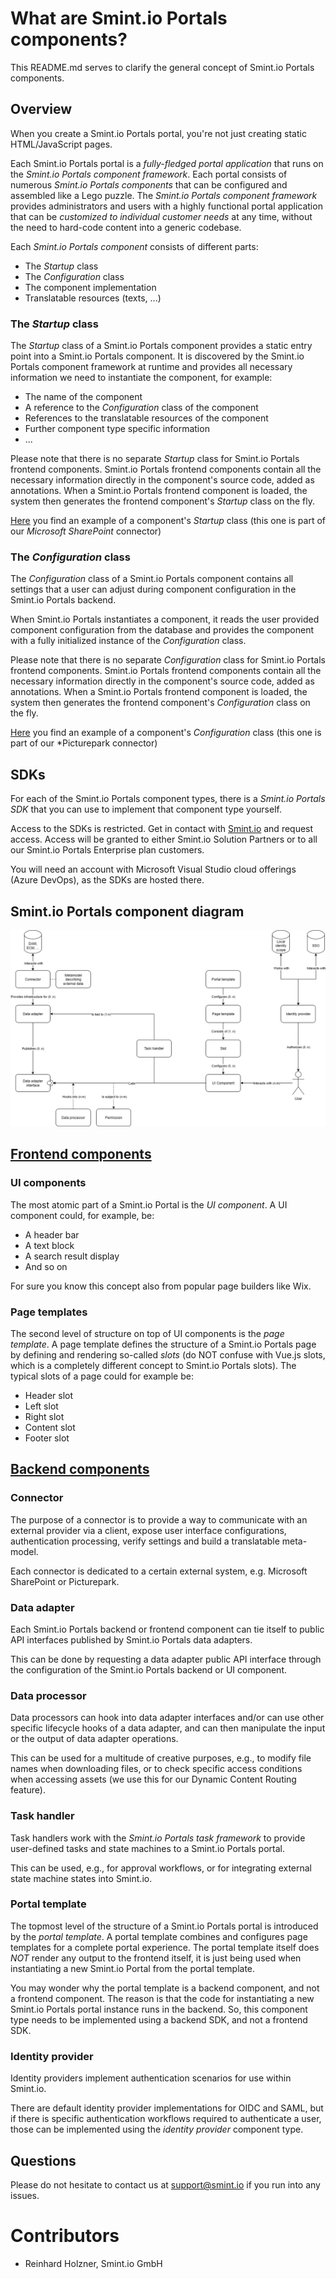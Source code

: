 What are Smint.io Portals components?
=====================================

This README.md serves to clarify the general concept of Smint.io Portals components.

## Overview

When you create a Smint.io Portals portal, you're not just creating static HTML/JavaScript pages. 

Each Smint.io Portals portal is a *fully-fledged portal application* that runs on the *Smint.io Portals component framework*. Each portal consists of numerous *Smint.io Portals components* that can be configured and assembled like a Lego puzzle. The *Smint.io Portals component framework* provides administrators and users with a highly functional portal application that can be *customized to individual customer needs* at any time, without the need to hard-code content into a generic codebase.

Each *Smint.io Portals component* consists of different parts:
- The *Startup* class
- The *Configuration* class
- The component implementation
- Translatable resources (texts, ...)

### The *Startup* class

The *Startup* class of a Smint.io Portals component provides a static entry point into a Smint.io Portals component. It is discovered by the Smint.io Portals component framework at runtime and provides all necessary information we need to instantiate the component, for example:

- The name of the component
- A reference to the *Configuration* class of the component
- References to the translatable resources of the component
- Further component type specific information
- ...

Please note that there is no separate *Startup* class for Smint.io Portals frontend components. Smint.io Portals frontend components contain all the necessary information directly in the component's source code, added as annotations. When a Smint.io Portals frontend component is loaded, the system then generates the frontend component's *Startup* class on the fly.

[Here](../Examples/Backend/Connectors/Connector-SharePoint/SharepointConnectorStartup.cs) you find an example of a component's *Startup* class (this one is part of our *Microsoft SharePoint* connector)

### The *Configuration* class

The *Configuration* class of a Smint.io Portals component contains all settings that a user can adjust during component configuration in the Smint.io Portals backend.

When Smint.io Portals instantiates a component, it reads the user provided component configuration from the database and provides the component with a fully initialized instance of the *Configuration* class.

Please note that there is no separate *Configuration* class for Smint.io Portals frontend components. Smint.io Portals frontend components contain all the necessary information directly in the component's source code, added as annotations. When a Smint.io Portals frontend component is loaded, the system then generates the frontend component's *Configuration* class on the fly.

[Here](../Examples/Backend/Connectors/Connector-Picturepark/PictureparkConnectorConfiguration.cs) you find an example of a component's *Configuration* class (this one is part of our *Picturepark connector)

## SDKs

For each of the Smint.io Portals component types, there is a *Smint.io Portals SDK* that you can use to implement that component type yourself.

Access to the SDKs is restricted. Get in contact with [Smint.io](https://www.smint.io) and request access.
Access will be granted to either Smint.io Solution Partners or to all our Smint.io Portals Enterprise plan customers.

You will need an account with Microsoft Visual Studio cloud offerings (Azure DevOps), as the SDKs are hosted there.

## Smint.io Portals component diagram

![Visual representationC](./images/components-overview.png "Visual representation")

## [Frontend components](../Examples/Frontend/)

### UI components

The most atomic part of a Smint.io Portal is the *UI component*. A UI component could, for example, be:

- A header bar
- A text block
- A search result display
- And so on

For sure you know this concept also from popular page builders like Wix.

### Page templates

The second level of structure on top of UI components is the *page template*. A page template
defines the structure of a Smint.io Portals page by defining and rendering so-called *slots* (do NOT confuse with Vue.js
slots, which is a completely different concept to Smint.io Portals slots). The typical slots of a page could for example
be:

- Header slot
- Left slot
- Right slot
- Content slot
- Footer slot

## [Backend components](../Examples/Backend/)

### Connector

The purpose of a connector is to provide a way to communicate with an external provider via a client, expose user interface configurations, authentication processing, verify settings and build a translatable meta-model.

Each connector is dedicated to a certain external system, e.g. Microsoft SharePoint or Picturepark.

### Data adapter

Each Smint.io Portals backend or frontend component can tie itself to public API interfaces published by Smint.io Portals data adapters.

This can be done by requesting a data adapter public API interface through the configuration of the Smint.io Portals backend or 
UI component.

### Data processor

Data processors can hook into data adapter interfaces and/or can use other specific lifecycle hooks of a data adapter, and can then 
manipulate the input or the output of data adapter operations.

This can be used for a multitude of creative purposes, e.g., to modify file names when downloading files, or to check specific access 
conditions when accessing assets (we use this for our Dynamic Content Routing feature).

### Task handler

Task handlers work with the *Smint.io Portals task framework* to provide user-defined tasks and state machines to a Smint.io Portals portal.

This can be used, e.g., for approval workflows, or for integrating external state machine states into Smint.io.

### Portal template

The topmost level of the structure of a Smint.io Portals portal is introduced by the *portal
template*. A portal template combines and configures page templates for a complete portal experience. The portal
template itself does *NOT* render any output to the frontend itself, it is just being used when instantiating a new
Smint.io Portal from the portal template.

You may wonder why the portal template is a backend component, and not a frontend component. The reason is that the code for
instantiating a new Smint.io Portals portal instance runs in the backend. So, this component type needs to be implemented
using a backend SDK, and not a frontend SDK.

### Identity provider

Identity providers implement authentication scenarios for use within Smint.io.

There are default identity provider implementations for OIDC and SAML, but if there is specific authentication workflows required
to authenticate a user, those can be implemented using the *identity provider* component type.

## Questions

Please do not hesitate to contact us at [support@smint.io](mailto:support@smint.io) if you run into any issues.

Contributors
============

- Reinhard Holzner, Smint.io GmbH